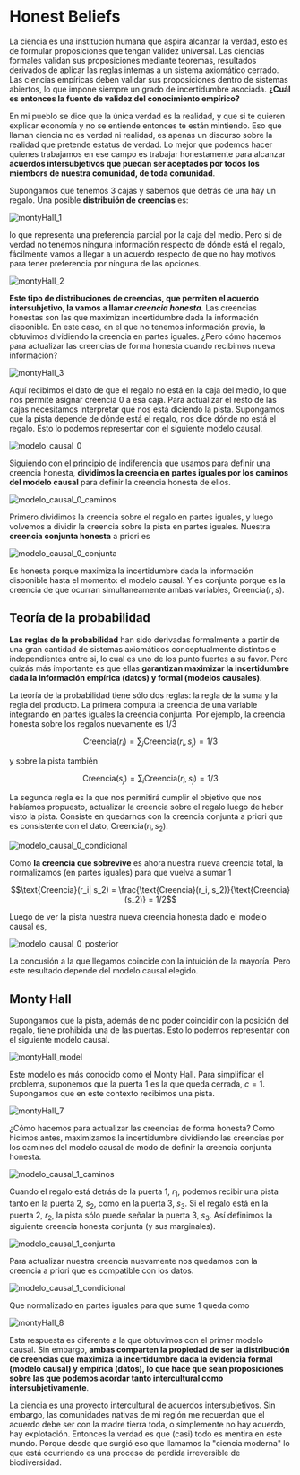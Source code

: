# Honest Beliefs

La ciencia es una institución humana que aspira alcanzar la verdad, esto es de formular proposiciones que tengan validez universal.
Las ciencias formales validan sus proposiciones mediante teoremas, resultados derivados de aplicar las reglas internas a un sistema axiomático cerrado.
Las ciencias empíricas deben validar sus proposiciones dentro de sistemas abiertos, lo que impone siempre un grado de incertidumbre asociada.
**¿Cuál es entonces la fuente de validez del conocimiento empírico?**

En mi pueblo se dice que la única verdad es la realidad, y que si te quieren explicar economía y no se entiende entonces te están mintiendo.
Eso que llaman ciencia no es verdad ni realidad, es apenas un discurso sobre la realidad que pretende estatus de verdad.
Lo mejor que podemos hacer quienes trabajamos en ese campo es trabajar honestamente para alcanzar **acuerdos intersubjetivos que puedan ser aceptados por todos los miembors de nuestra comunidad, de toda comunidad**.

Supongamos que tenemos 3 cajas y sabemos que detrás de una hay un regalo.
Una posible **distribuión de creencias** es:

![montyHall_1](./figures/montyHall_1.png)

lo que representa una preferencia parcial por la caja del medio.
Pero si de verdad no tenemos ninguna información respecto de dónde está el regalo, fácilmente vamos a llegar a un acuerdo respecto de que no hay motivos para tener preferencia por ninguna de las opciones.

![montyHall_2](./figures/montyHall_2.png)

**Este tipo de distribuciones de creencias, que permiten el acuerdo intersubjetivo, la vamos a llamar _creencia honesta_**.
Las creencias honestas son las que maximizan incertidumbre dada la información disponible.
En este caso, en el que no tenemos información previa, la obtuvimos dividiendo la creencia en partes iguales.
¿Pero cómo hacemos para actualizar las creencias de forma honesta cuando recibimos nueva información?

![montyHall_3](./figures/montyHall_3.png)

Aquí recibimos el dato de que el regalo no está en la caja del medio, lo que nos permite asignar creencia 0 a esa caja.
Para actualizar el resto de las cajas necesitamos interpretar qué nos está diciendo la pista.
Supongamos que la pista depende de dónde está el regalo, nos dice dónde no está el regalo.
Esto lo podemos representar con el siguiente modelo causal.

![modelo_causal_0](./figures/modelo_causal_0.png)

Siguiendo con el principio de indiferencia que usamos para definir una creencia honesta, **dividimos la creencia en partes iguales por los caminos del modelo causal** para definir la creencia honesta de ellos.

![modelo_causal_0_caminos](./figures/modelo_causal_0_caminos.png)

Primero dividimos la creencia sobre el regalo en partes iguales, y luego volvemos a dividir la creencia sobre la pista en partes iguales.
Nuestra **creencia conjunta honesta** a priori es

![modelo_causal_0_conjunta](./figures/modelo_causal_0_conjunta.png)

Es honesta porque maximiza la incertidumbre dada la información disponible hasta el momento: el modelo causal.
Y es conjunta porque es la creencia de que ocurran simultaneamente ambas variables, $\text{Creencia}(r,s)$.

## Teoría de la probabilidad

**Las reglas de la probabilidad** han sido derivadas formalmente a partir de una gran cantidad de sistemas axiomáticos conceptualmente distintos e independientes entre si, lo cual es uno de los punto fuertes a su favor.
Pero quizás más importante es que ellas **garantizan maximizar la incertidumbre dada la información empírica (datos) y formal (modelos causales)**.

La teoría de la probabilidad tiene sólo dos reglas: la regla de la suma y la regla del producto.
La primera computa la creencia de una variable integrando en partes iguales la creencia conjunta.
Por ejemplo, la creencia honesta sobre los regalos nuevamente es 1/3

$$\text{Creencia}(r_i) = \sum_j \text{Creencia}(r_i, s_j) = 1/3$$

y sobre la pista también

$$\text{Creencia}(s_j) = \sum_i \text{Creencia}(r_i, s_j) = 1/3$$

La segunda regla es la que nos permitirá cumplir el objetivo que nos habíamos propuesto, actualizar la creencia sobre el regalo luego de haber visto la pista.
Consiste en quedarnos con la creencia conjunta a priori que es consistente con el dato, $\text{Creencia}(r_i, s_2)$.

![modelo_causal_0_condicional](./figures/modelo_causal_0_condicional.png)

Como **la creencia que sobrevive** es ahora nuestra nueva creencia total, la normalizamos (en partes iguales) para que vuelva a sumar 1

$$\text{Creencia}(r_i| s_2) = \frac{\text{Creencia}(r_i, s_2)}{\text{Creencia}(s_2)} = 1/2$$

Luego de ver la pista nuestra nueva creencia honesta dado el modelo causal es, 

![modelo_causal_0_posterior](./figures/modelo_causal_0_posterior.png)

La concusión a la que llegamos coincide con la intuición de la mayoría.
Pero este resultado depende del modelo causal elegido.

## Monty Hall

Supongamos que la pista, además de no poder coincidir con la posición del regalo, tiene prohibida una de las puertas.
Esto lo podemos representar con el siguiente modelo causal.

![montyHall_model](./figures/montyHall_model.png)

Este modelo es más conocido como el Monty Hall.
Para simplificar el problema, suponemos que la puerta 1 es la que queda cerrada, $c=1$.
Supongamos que en este contexto recibimos una pista.

![montyHall_7](./figures/montyHall_7.png)

¿Cómo hacemos para actualizar las creencias de forma honesta?
Como hicimos antes, maximizamos la incertidumbre dividiendo las creencias por los caminos del modelo causal de modo de definir la creencia conjunta honesta.

![modelo_causal_1_caminos](./figures/modelo_causal_1_caminos.png)

Cuando el regalo está detrás de la puerta 1, $r_1$, podemos recibir una pista tanto en la puerta 2, $s_2$, como en la puerta 3, $s_3$.
Si el regalo está en la puerta 2, $r_2$, la pista sólo puede señalar la puerta 3, $s_3$.
Así definimos la siguiente creencia honesta conjunta (y sus marginales).

![modelo_causal_1_conjunta](./figures/modelo_causal_1_conjunta.png)

Para actualizar nuestra creencia nuevamente nos quedamos con la creencia a priori que es compatible con los datos.

![modelo_causal_1_condicional](./figures/modelo_causal_1_condicional.png)

Que normalizado en partes iguales para que sume 1 queda como

![montyHall_8](./figures/montyHall_8.png)

Esta respuesta es diferente a la que obtuvimos con el primer modelo causal.
Sin embargo, **ambas comparten la propiedad de ser la distribución de creencias que maximiza la incertidumbre dada la evidencia formal (modelo causal) y empírica (datos), lo que hace que sean proposiciones sobre las que podemos acordar tanto intercultural como intersubjetivamente**.

La ciencia es una proyecto intercultural de acuerdos intersubjetivos.
Sin embargo, las comunidades nativas de mi región me recuerdan que el acuerdo debe ser con la madre tierra toda, o simplemente no hay acuerdo, hay explotación.
Entonces la verdad es que (casi) todo es mentira en este mundo.
Porque desde que surgió eso que llamamos la "ciencia moderna" lo que está ocurriendo es una proceso de perdida irreversible de biodiversidad.









































































